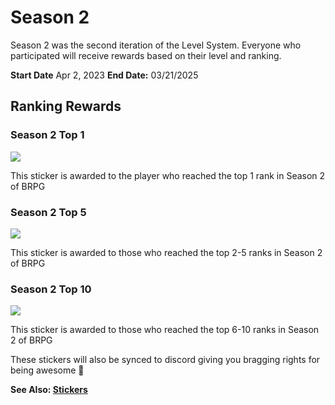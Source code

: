 # Season 2

Season 2 was the second iteration of the Level System. Everyone who participated will receive rewards based on their level and ranking.

**Start Date** Apr 2, 2023
**End Date:** 03/21/2025

## Ranking Rewards

### Season 2 Top 1

<a href="https://wax.atomichub.io/explorer/template/wax-mainnet/brpg/Season-2-Top-1-Trophy_881742">
    <img src="https://ipfs.neftyblocks.io/ipfs/QmNuzveBNGsvRbtEt6ScSHUMEeteRrC1nM4Q9BvVfSAu5X" />
</a>

This sticker is awarded to the player who reached the top 1 rank in Season 2 of BRPG

### Season 2 Top 5

<a href="https://wax.atomichub.io/explorer/template/wax-mainnet/brpg/Season-2-Top-5-Trophy_881743">
    <img src="https://ipfs.neftyblocks.io/ipfs/Qmc2YpUmBLuPq4YbWK7QRauWmf76qFUg34uHcsWSVSvRvn" />
</a>

This sticker is awarded to those who reached the top 2-5 ranks in Season 2 of BRPG

### Season 2 Top 10

<a href="https://wax.atomichub.io/explorer/template/wax-mainnet/brpg/Season-2-Top-10-Trophy_881744">
    <img src="https://ipfs.neftyblocks.io/ipfs/QmdsigJaBgLhDBKFdtZtoYXFQ6GsZEzPBCEZxkjqHGD1aV" />
</a>

This sticker is awarded to those who reached the top 6-10 ranks in Season 2 of BRPG

These stickers will also be synced to discord giving you bragging rights for being awesome 🙂

**See Also: [Stickers](../stickers)**
